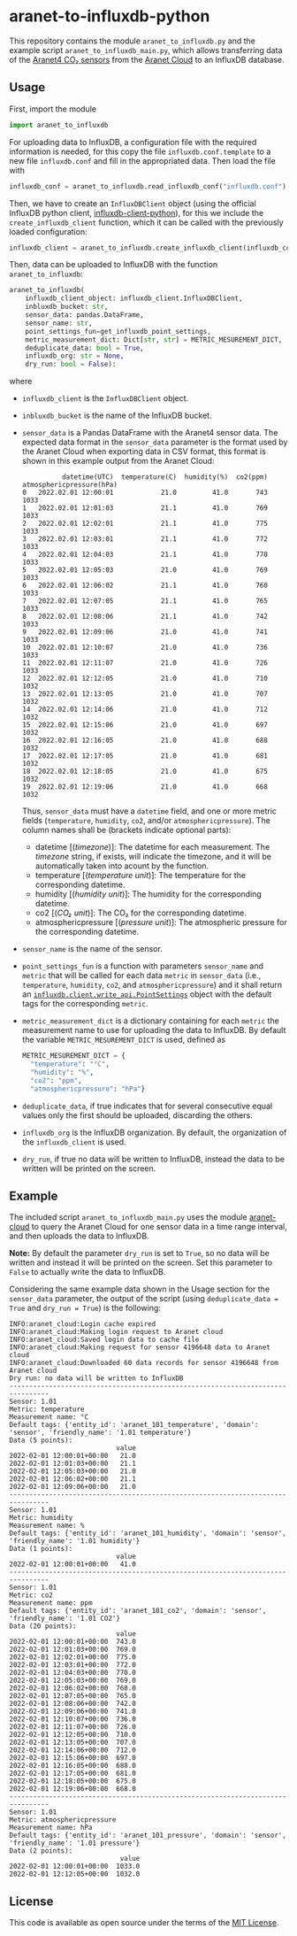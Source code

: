# aranet-to-influxdb-python

This repository contains the module `aranet_to_influxdb.py` and the example script `aranet_to_influxdb_main.py`, which allows transferring data of the [Aranet4 CO₂ sensors](https://aranet.com) from the [Aranet Cloud](https://aranet.cloud/) to an InfluxDB database.


## Usage

First, import the module

```python
import aranet_to_influxdb
```

For uploading data to InfluxDB, a configuration file with the required information is needed, for this copy the file `influxdb.conf.template` to a new file `influxdb.conf` and fill in the appropriated data. Then load the file with

```python
influxdb_conf = aranet_to_influxdb.read_influxdb_conf("influxdb.conf")
```

Then, we have to create an `InfluxDBClient` object (using the official InfluxDB python client, [influxdb-client-python](https://github.com/influxdata/influxdb-client-python)), for this we include the `create_influxdb_client` function, which it can be called with the previously loaded configuration:

```python
influxdb_client = aranet_to_influxdb.create_influxdb_client(influxdb_conf)
```

Then, data can be uploaded to InfluxDB with the function `aranet_to_influxdb`:

```python
aranet_to_influxdb(
    influxdb_client_object: influxdb_client.InfluxDBClient,
    inbluxdb_bucket: str,
    sensor_data: pandas.DataFrame,
    sensor_name: str,
    point_settings_fun=get_influxdb_point_settings,
    metric_measurement_dict: Dict[str, str] = METRIC_MESUREMENT_DICT,
    deduplicate_data: bool = True,
    influxdb_org: str = None,
    dry_run: bool = False):
```

where
- `influxdb_client` is the `InfluxDBClient` object.

- `inbluxdb_bucket` is the name of the InfluxDB bucket.

- `sensor_data` is a Pandas DataFrame with the Aranet4 sensor data. The expected data format in the `sensor_data` parameter is the format used by the Aranet Cloud when exporting data in CSV format, this format is shown in this example output from the Aranet Cloud:
  ```
            datetime(UTC)  temperature(C)  humidity(%)  co2(ppm)  atmosphericpressure(hPa)
  0   2022.02.01 12:00:01            21.0         41.0       743                      1033
  1   2022.02.01 12:01:03            21.1         41.0       769                      1033
  2   2022.02.01 12:02:01            21.1         41.0       775                      1033
  3   2022.02.01 12:03:01            21.1         41.0       772                      1033
  4   2022.02.01 12:04:03            21.1         41.0       770                      1033
  5   2022.02.01 12:05:03            21.0         41.0       769                      1033
  6   2022.02.01 12:06:02            21.1         41.0       760                      1033
  7   2022.02.01 12:07:05            21.1         41.0       765                      1033
  8   2022.02.01 12:08:06            21.1         41.0       742                      1033
  9   2022.02.01 12:09:06            21.0         41.0       741                      1033
  10  2022.02.01 12:10:07            21.0         41.0       736                      1033
  11  2022.02.01 12:11:07            21.0         41.0       726                      1033
  12  2022.02.01 12:12:05            21.0         41.0       710                      1032
  13  2022.02.01 12:13:05            21.0         41.0       707                      1032
  14  2022.02.01 12:14:06            21.0         41.0       712                      1032
  15  2022.02.01 12:15:06            21.0         41.0       697                      1032
  16  2022.02.01 12:16:05            21.0         41.0       688                      1032
  17  2022.02.01 12:17:05            21.0         41.0       681                      1032
  18  2022.02.01 12:18:05            21.0         41.0       675                      1032
  19  2022.02.01 12:19:06            21.0         41.0       668                      1032
  ```

  Thus, `sensor_data` must have a `datetime` field, and one or more metric fields (`temperature`, `humidity`, `co2`, and/or `atmosphericpressure`). The column names shall be (brackets indicate optional parts):
  - datetime [(*timezone*)]: The datetime for each measurement. The *timezone* string, if exists, will indicate the timezone, and it will be automatically taken into acount by the function.
  - temperature [(*temperature unit*)]: The temperature for the corresponding datetime.
  - humidity [(*humidity unit*)]: The humidity for the corresponding datetime.
  - co2 [(*CO₂ unit*)]: The CO₂ for the corresponding datetime.
  - atmosphericpressure [(*pressure unit*)]: The atmospheric pressure for the corresponding datetime.

- `sensor_name` is the name of the sensor.

- `point_settings_fun` is a function with parameters `sensor_name` and `metric` that will be called for each data `metric` in `sensor_data` (i.e., `temperature`, `humidity`, `co2`, and `atmosphericpressure`) and it shall return an [`influxdb.client.write_api.PointSettings`](https://influxdb-client.readthedocs.io/en/latest/usage.html?#default-tags) object with the default tags for the corresponding `metric`.

- `metric_measurement_dict` is a dictionary containing for each `metric` the measurement name to use for uploading the data to InfluxDB. By default the variable `METRIC_MESUREMENT_DICT` is used, defined as
  ```python
  METRIC_MESUREMENT_DICT = {
    "temperature": "°C",
    "humidity": "%",
    "co2": "ppm",
    "atmosphericpressure": "hPa"}
  ```

- `deduplicate_data`, if true indicates that for several consecutive equal values only the first should be uploaded, discarding the others.

- `influxdb_org` is the InfluxDB organization. By default, the organization of the `influxdb_client` is used.

- `dry_run`, if true no data will be written to InfluxDB, instead the data to be written will be printed on the screen.


## Example

The included script `aranet_to_influxdb_main.py` uses the module [aranet-cloud](https://github.com/tombolano/aranet-cloud-python) to query the Aranet Cloud for one sensor data in a time range interval, and then uploads the data to InfluxDB.

**Note:** By default the parameter `dry_run` is set to `True`, so no data will be written and instead it will be printed on the screen. Set this parameter to `False` to actually write the data to InfluxDB.

Considering the same example data shown in the Usage section for the `sensor_data` parameter, the output of the script (using `deduplicate_data = True` and `dry_run = True`) is the following:

```
INFO:aranet_cloud:Login cache expired
INFO:aranet_cloud:Making login request to Aranet cloud
INFO:aranet_cloud:Saved login data to cache file
INFO:aranet_cloud:Making request for sensor 4196648 data to Aranet cloud
INFO:aranet_cloud:Downloaded 60 data records for sensor 4196648 from Aranet cloud
Dry run: no data will be written to InfluxDB
--------------------------------------------------------------------------------
Sensor: 1.01
Metric: temperature
Measurement name: °C
Default tags: {'entity_id': 'aranet_101_temperature', 'domain': 'sensor', 'friendly_name': '1.01 temperature'}
Data (5 points):
                           value
2022-02-01 12:00:01+00:00   21.0
2022-02-01 12:01:03+00:00   21.1
2022-02-01 12:05:03+00:00   21.0
2022-02-01 12:06:02+00:00   21.1
2022-02-01 12:09:06+00:00   21.0
--------------------------------------------------------------------------------
Sensor: 1.01
Metric: humidity
Measurement name: %
Default tags: {'entity_id': 'aranet_101_humidity', 'domain': 'sensor', 'friendly_name': '1.01 humidity'}
Data (1 points):
                           value
2022-02-01 12:00:01+00:00   41.0
--------------------------------------------------------------------------------
Sensor: 1.01
Metric: co2
Measurement name: ppm
Default tags: {'entity_id': 'aranet_101_co2', 'domain': 'sensor', 'friendly_name': '1.01 CO2'}
Data (20 points):
                           value
2022-02-01 12:00:01+00:00  743.0
2022-02-01 12:01:03+00:00  769.0
2022-02-01 12:02:01+00:00  775.0
2022-02-01 12:03:01+00:00  772.0
2022-02-01 12:04:03+00:00  770.0
2022-02-01 12:05:03+00:00  769.0
2022-02-01 12:06:02+00:00  760.0
2022-02-01 12:07:05+00:00  765.0
2022-02-01 12:08:06+00:00  742.0
2022-02-01 12:09:06+00:00  741.0
2022-02-01 12:10:07+00:00  736.0
2022-02-01 12:11:07+00:00  726.0
2022-02-01 12:12:05+00:00  710.0
2022-02-01 12:13:05+00:00  707.0
2022-02-01 12:14:06+00:00  712.0
2022-02-01 12:15:06+00:00  697.0
2022-02-01 12:16:05+00:00  688.0
2022-02-01 12:17:05+00:00  681.0
2022-02-01 12:18:05+00:00  675.0
2022-02-01 12:19:06+00:00  668.0
--------------------------------------------------------------------------------
Sensor: 1.01
Metric: atmosphericpressure
Measurement name: hPa
Default tags: {'entity_id': 'aranet_101_pressure', 'domain': 'sensor', 'friendly_name': '1.01 pressure'}
Data (2 points):
                            value
2022-02-01 12:00:01+00:00  1033.0
2022-02-01 12:12:05+00:00  1032.0
```


## License

This code is available as open source under the terms of the [MIT License](https://opensource.org/licenses/MIT).
